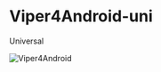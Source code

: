 # Viper4Android-uni
Universal

![Viper4Android](https://raw.githubusercontent.com/judyann63/Viper4Android-uni/master/images/Viper4android.jpg)
